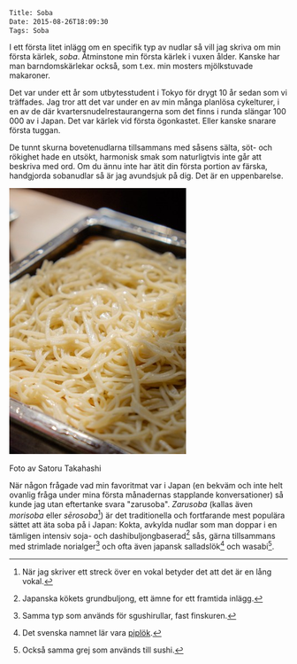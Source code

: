     Title: Soba
    Date: 2015-08-26T18:09:30
    Tags: Soba

I ett första litet inlägg om en specifik typ av nudlar så vill jag skriva om min första kärlek, *soba*. Åtminstone min första kärlek i vuxen ålder. Kanske har man barndomskärlekar också, som t.ex. min mosters mjölkstuvade makaroner.

<!-- more -->

Det var under ett år som utbytesstudent i Tokyo för drygt 10 år sedan som vi träffades. Jag tror att det var under en av min många planlösa cykelturer, i en av de där kvartersnudelrestaurangerna som det finns i runda slängar 100 000 av i Japan. Det var kärlek vid första ögonkastet. Eller kanske snarare första tuggan.

De tunnt skurna bovetenudlarna tillsammans med såsens sälta, söt- och rökighet hade en utsökt, harmonisk smak som naturligtvis inte går att beskriva med ord. Om du ännu inte har ätit din första portion av färska, handgjorda sobanudlar så är jag avundsjuk på dig. Det är en uppenbarelse.

<div class="figure">
	<img src="/img/Kamakura-soba.jpg" alt="Soba" title="Soba">
	<p class="attribution">Foto av Satoru Takahashi</p>
</div>

När någon frågade vad min favoritmat var i Japan (en bekväm och inte helt ovanlig fråga under mina första månadernas stapplande konversationer) så kunde jag utan eftertanke svara "zarusoba". *Zarusoba* (kallas även *morisoba*  eller *sērosoba*[^makron]) är det traditionella och fortfarande mest populära sättet att äta soba på i Japan: Kokta, avkylda nudlar som man doppar i en tämligen intensiv soja- och dashibuljongbaserad[^1] sås, gärna tillsammans med strimlade norialger[^4]  och ofta även japansk salladslök[^2] och wasabi[^5].

<!-- Tidigare var det åtminstonde i Skåne vanligt att man odlade bovete. Vart det sedan tog vägen vet jag inte och så länge jag har levat och troligen ett antal decennier innan dess så har bovete inte utgjort något större inslag i den svenska kosten. På senare år har dock importerat bovetemjöl och torkade sobanudlar blivit tillgängliga och sedan några år tillbaka bedrivs återigen kommersiell odling av bovete i Sverige.[^3] Här hade jag inte tänkt orda om bovetets alla påtalade hälsobringade effekter (det kan man nog läsa om på andra ställen), men själv har jag haft privilegiet att äta färsk soba mer eller mindre varje dag de senaste fem månaderna och jag verkar inte alls tröttna på det, snarare tvärtom. -->

[^makron]: När jag skriver ett streck över en vokal betyder det att det är en lång vokal.
[^1]: Japanska kökets grundbuljong, ett ämne for ett framtida inlägg.
[^2]: Det svenska namnet lär vara [piplök](https://sv.wikipedia.org/wiki/Pipl%C3%B6k).
<!-- [^3]: T ex på Råglanda gård utanför Molkom i Värmland -->
[^4]: Samma typ som används för sgushirullar, fast finskuren.
[^5]: Också samma grej som används till sushi.

[soba]: /img/Kamakura-soba.jpg "Soba"
